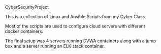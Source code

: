 CyberSecurityProject 

This is a collection of Linux and Ansible Scripts from my Cyber Class

Most of the scripts are used to configure cloud servers with different docker containers.

The final setup was 4 servers running DVWA containers along with a jump box and a server running an ELK stack container.
